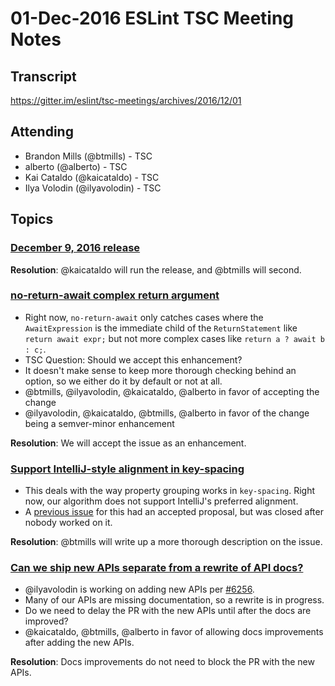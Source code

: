 # 01-Dec-2016 ESLint TSC Meeting Notes

## Transcript

https://gitter.im/eslint/tsc-meetings/archives/2016/12/01

## Attending

* Brandon Mills (@btmills) - TSC
* alberto (@alberto) - TSC
* Kai Cataldo (@kaicataldo) - TSC
* Ilya Volodin (@ilyavolodin) - TSC

## Topics

### [December 9, 2016 release](https://github.com/eslint/eslint/issues/7659)

**Resolution**: @kaicataldo will run the release, and @btmills will second.

### [no-return-await complex return argument](https://github.com/eslint/eslint/issues/7594)

* Right now, `no-return-await` only catches cases where the `AwaitExpression` is the immediate child of the `ReturnStatement` like `return await expr;` but not more complex cases like `return a ? await b : c;`.
* TSC Question: Should we accept this enhancement?
* It doesn't make sense to keep more thorough checking behind an option, so we either do it by default or not at all.
* @btmills, @ilyavolodin, @kaicataldo, @alberto in favor of accepting the change
* @ilyavolodin, @kaicataldo, @btmills, @alberto in favor of the change being a semver-minor enhancement

**Resolution**: We will accept the issue as an enhancement.

### [Support IntelliJ-style alignment in key-spacing](https://github.com/eslint/eslint/issues/7661)

* This deals with the way property grouping works in `key-spacing`. Right now, our algorithm does not support IntelliJ's preferred alignment.
* A [previous issue](https://github.com/eslint/eslint/issues/2668) for this had an accepted proposal, but was closed after nobody worked on it.

**Resolution**: @btmills will write up a more thorough description on the issue.

### [Can we ship new APIs separate from a rewrite of API docs?](https://github.com/eslint/eslint/pull/7669)

* @ilyavolodin is working on adding new APIs per [#6256](https://github.com/eslint/eslint/issues/6256).
* Many of our APIs are missing documentation, so a rewrite is in progress.
* Do we need to delay the PR with the new APIs until after the docs are improved?
* @kaicataldo, @btmills, @alberto in favor of allowing docs improvements after adding the new APIs.

**Resolution**: Docs improvements do not need to block the PR with the new APIs.
